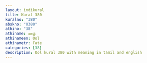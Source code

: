 ```yaml
---
layout: indikural
title: Kural 380
kuralno: "380"
abskno: "0380"
athino: "38"
athiname: ஊழ்
athinameen: Ool
athinametr: Fate
categories: [38]
description: Ool kural 380 with meaning in tamil and english 
---
```



